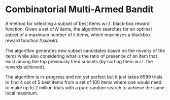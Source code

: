 # Combinatorial Multi-Armed Bandit

A method for selecting a subset of best items w.r.t. black-box reward function: Given a set of 𝑁 items, the algorithm searches for an optimal 𝑠𝑢𝑏𝑠𝑒𝑡 of a maximum number of 𝑘 items, which maximizes a blackbox reward function 𝑓(𝑠𝑢𝑏𝑠𝑒𝑡).

The algorithm generates new subset candidates based on the novelty of the items while also considering what is the ratio of presence of an item that exist among the top previously tried subsets (by sorting them w.r.t. the rewards achieved).

The algorithm is in-progress and not yet perfect but it just takes 6589 trials to find 4 out of 5 best items from a set of 100 items where one would need to make up to 2 million trials with a pure random search to achieve the same local maximum.
